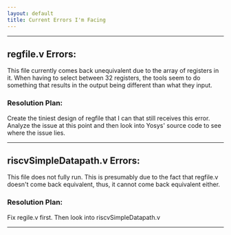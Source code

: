 ```yaml
---
layout: default
title: Current Errors I'm Facing
---
```


------

## regfile.v Errors:
This file currently comes back unequivalent due to the array of registers in it. When having to select between 32 registers, the tools seem to do something that results in the output being different than what they input. 

### Resolution Plan: 
Create the tiniest design of regfile that I can that still receives this error. Analyze the issue at this point and then look into Yosys' source code to see where the issue lies.

------

## riscvSimpleDatapath.v Errors:
This file does not fully run. This is presumably due to the fact that regfile.v doesn't come back equivalent, thus, it cannot come back equivalent either.

### Resolution Plan: 
Fix regile.v first. Then look into riscvSimpleDatapath.v

------



